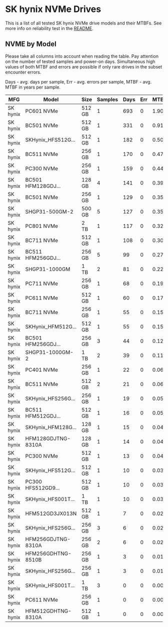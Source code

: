 SK hynix NVMe Drives
====================

This is a list of all tested SK hynix NVMe drive models and their MTBFs. See more
info on reliability test in the [README](https://github.com/bsdhw/SMART).

NVME by Model
------------

Please take all columns into account when reading the table. Pay attention on the
number of tested samples and power-on days. Simultaneous high values of both MTBF
and errors are possible if only rare drives in the subset encounter errors.

Days - avg. days per sample,
Err  - avg. errors per sample,
MTBF - avg. MTBF in years per sample.

| MFG       | Model              | Size   | Samples | Days  | Err   | MTBF |
|-----------|--------------------|--------|---------|-------|-------|------|
| SK hynix  | PC601 NVMe         | 512 GB | 1       | 693   | 0     | 1.90   |
| SK hynix  | BC501 NVMe         | 512 GB | 1       | 331   | 0     | 0.91   |
| SK hynix  | SKHynix_HFS512G... | 512 GB | 1       | 182   | 0     | 0.50   |
| SK hynix  | BC511 NVMe         | 256 GB | 1       | 170   | 0     | 0.47   |
| SK hynix  | PC300 NVMe         | 256 GB | 1       | 159   | 0     | 0.44   |
| SK hynix  | BC501 HFM128GDJ... | 128 GB | 4       | 141   | 0     | 0.39   |
| SK hynix  | BC501 NVMe         | 256 GB | 1       | 129   | 0     | 0.35   |
| SK hynix  | SHGP31-500GM-2     | 500 GB | 5       | 127   | 0     | 0.35   |
| SK hynix  | PC801 NVMe         | 2 TB   | 1       | 117   | 0     | 0.32   |
| SK hynix  | BC711 NVMe         | 512 GB | 1       | 108   | 0     | 0.30   |
| SK hynix  | BC511 HFM256GDJ... | 256 GB | 5       | 99    | 0     | 0.27   |
| SK hynix  | SHGP31-1000GM      | 1 TB   | 2       | 81    | 0     | 0.22   |
| SK hynix  | PC711 NVMe         | 256 GB | 1       | 68    | 0     | 0.19   |
| SK hynix  | PC611 NVMe         | 512 GB | 1       | 60    | 0     | 0.17   |
| SK hynix  | BC711 NVMe         | 256 GB | 1       | 55    | 0     | 0.15   |
| SK hynix  | SKHynix_HFM512G... | 512 GB | 1       | 55    | 0     | 0.15   |
| SK hynix  | BC501 HFM256GDJ... | 256 GB | 3       | 44    | 0     | 0.12   |
| SK hynix  | SHGP31-1000GM-2    | 1 TB   | 2       | 39    | 0     | 0.11   |
| SK hynix  | PC401 NVMe         | 256 GB | 1       | 22    | 0     | 0.06   |
| SK hynix  | BC511 NVMe         | 512 GB | 2       | 21    | 0     | 0.06   |
| SK hynix  | SKHynix_HFS256G... | 256 GB | 1       | 19    | 0     | 0.05   |
| SK hynix  | BC511 HFM512GDJ... | 512 GB | 1       | 16    | 0     | 0.05   |
| SK hynix  | SKHynix_HFM128G... | 128 GB | 1       | 15    | 0     | 0.04   |
| SK hynix  | HFM128GDJTNG-8310A | 128 GB | 1       | 14    | 0     | 0.04   |
| SK hynix  | PC300 NVMe         | 512 GB | 1       | 13    | 0     | 0.04   |
| SK hynix  | SKHynix_HFS512G... | 512 GB | 1       | 10    | 0     | 0.03   |
| SK hynix  | PC300 HFS512GD9... | 512 GB | 1       | 10    | 0     | 0.03   |
| SK hynix  | SKHynix_HFS001T... | 1 TB   | 1       | 10    | 0     | 0.03   |
| SK hynix  | HFM512GD3JX013N    | 512 GB | 1       | 7     | 0     | 0.02   |
| SK hynix  | SKHynix_HFS256G... | 256 GB | 3       | 6     | 0     | 0.02   |
| SK hynix  | HFM256GDJTNG-8310A | 256 GB | 2       | 6     | 0     | 0.02   |
| SK hynix  | HFM256GDHTNG-8510B | 256 GB | 1       | 3     | 0     | 0.01   |
| SK hynix  | SKHynix_HFS256G... | 256 GB | 1       | 3     | 0     | 0.01   |
| SK hynix  | SKHynix_HFS001T... | 1 TB   | 3       | 0     | 0     | 0.00   |
| SK hynix  | PC611 NVMe         | 256 GB | 1       | 0     | 0     | 0.00   |
| SK hynix  | HFM512GDHTNG-8310A | 512 GB | 1       | 0     | 0     | 0.00   |
